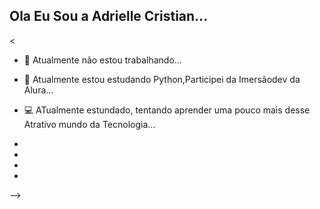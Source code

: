 ## Ola Eu Sou a Adrielle Cristian...

<
-  🔭 Atualmente não estou trabalhando...
-  🌱 Atualmente estou estudando Python,Participei da Imersãodev da Alura...
-  💻 ATualmente estundado, tentando aprender uma pouco mais desse Atrativo mundo da Tecnologia...
- 
- 

- 
-
-->
